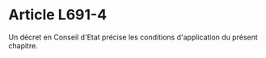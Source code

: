 # Article L691-4

<p>Un décret en Conseil d'Etat précise les conditions d'application du présent chapitre.</p>